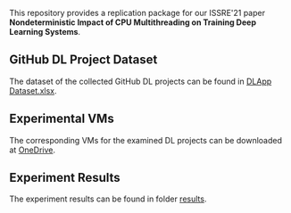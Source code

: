 This repository provides a replication package for our ISSRE'21 paper **Nondeterministic Impact of CPU Multithreading on Training Deep Learning Systems**.

## GitHub DL Project Dataset
The dataset of the collected GitHub DL projects can be found in [DLApp Dataset.xlsx](DLApp%20Dataset.xlsx).

## Experimental VMs
The corresponding VMs for the examined DL projects can be downloaded at [OneDrive](https://nuaaeducn-my.sharepoint.com/:f:/g/personal/gpxiao_nuaa_edu_cn/EgSnPXwm-gRCuLoCtFiJXYcB_yzB8CnuVmcVF7PgfdeUEA). 

## Experiment Results
The experiment results can be found in folder [results](results).
